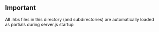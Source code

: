 ## Important
All .hbs files in this directory (and subdirectories) are automatically loaded as partials during server.js startup